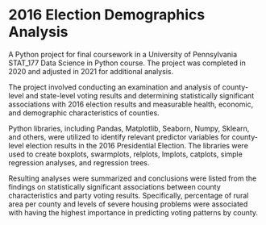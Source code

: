 # 2016 Election Demographics Analysis
A Python project for final coursework in a University of Pennsylvania STAT_177 Data Science in Python course. The project was completed in 2020 and adjusted in 2021 for additional analysis. 

The project involved conducting an examination and analysis of county-level and state-level voting results and determining statistically significant associations with 2016 election results and measurable health, economic, and demographic characteristics of counties.

Python libraries, including Pandas, Matplotlib, Seaborn, Numpy, Sklearn, and others, were utilized to identify relevant predictor variables for county-level election results in the 2016 Presidential Election. The libraries were used to create boxplots, swarmplots, relplots, lmplots, catplots, simple regression analyses, and regression trees. 

Resulting analyses were summarized and conclusions were listed from the findings on statistically significant associations between county characteristics and party voting results. Specifically, percentage of rural area per county and levels of severe housing problems were associated with having the highest importance in predicting voting patterns by county. 
